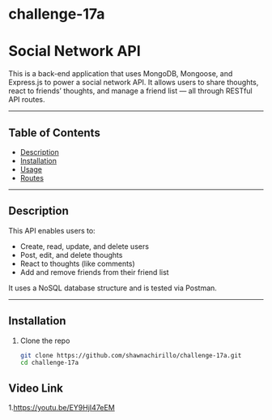 # challenge-17a
# Social Network API

This is a back-end application that uses MongoDB, Mongoose, and Express.js to power a social network API. It allows users to share thoughts, react to friends’ thoughts, and manage a friend list — all through RESTful API routes.

---

## Table of Contents

- [Description](#description)
- [Installation](#installation)
- [Usage](#usage)
- [Routes](#routes)

---

## Description

This API enables users to:

- Create, read, update, and delete users
- Post, edit, and delete thoughts
- React to thoughts (like comments)
- Add and remove friends from their friend list

It uses a NoSQL database structure and is tested via Postman.

---

##  Installation

1. Clone the repo  
   ```bash
   git clone https://github.com/shawnachirillo/challenge-17a.git
   cd challenge-17a

##  Video Link

1.https://youtu.be/EY9HjI47eEM